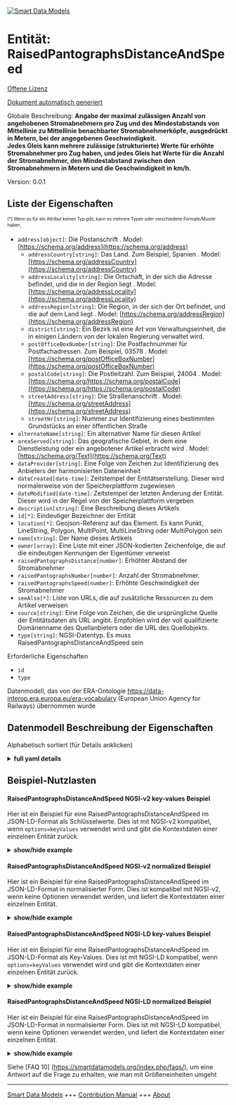 <!-- 10-Header -->
    
[![Smart Data Models](https://smartdatamodels.org/wp-content/uploads/2022/01/SmartDataModels_logo.png "Logo")](https://smartdatamodels.org)    

Entität: RaisedPantographsDistanceAndSpeed    
==========================================
<!-- /10-Header -->
    
<!-- 15-License -->
    

[Offene Lizenz](https://github.com/smart-data-models//dataModel.ERA/blob/master/RaisedPantographsDistanceAndSpeed/LICENSE.md)    

[Dokument automatisch generiert](https://docs.google.com/presentation/d/e/2PACX-1vTs-Ng5dIAwkg91oTTUdt8ua7woBXhPnwavZ0FxgR8BsAI_Ek3C5q97Nd94HS8KhP-r_quD4H0fgyt3/pub?start=false&loop=false&delayms=3000#slide=id.gb715ace035_0_60)    
<!-- /15-License -->
    
<!-- 20-Description -->
    

Globale Beschreibung: **Angabe der maximal zulässigen Anzahl von angehobenen Stromabnehmern pro Zug und des Mindestabstands von Mittellinie zu Mittellinie benachbarter Stromabnehmerköpfe, ausgedrückt in Metern, bei der angegebenen Geschwindigkeit.    
Jedes Gleis kann mehrere zulässige (strukturierte) Werte für erhöhte Stromabnehmer pro Zug haben, und jedes Gleis hat Werte für die Anzahl der Stromabnehmer, den Mindestabstand zwischen den Stromabnehmern in Metern und die Geschwindigkeit in km/h.**    

Version: 0.0.1    
<!-- /20-Description -->
    
<!-- 30-PropertiesList -->
    

## Liste der Eigenschaften    

<sup><sub>[*] Wenn es für ein Attribut keinen Typ gibt, kann es mehrere Typen oder verschiedene Formate/Muster haben</sub></sup>.    
- `address[object]`: Die Postanschrift  . Model: [https://schema.org/address](https://schema.org/address)
	- `addressCountry[string]`: Das Land. Zum Beispiel, Spanien  . Model: [https://schema.org/addressCountry](https://schema.org/addressCountry)    
	- `addressLocality[string]`: Die Ortschaft, in der sich die Adresse befindet, und die in der Region liegt  . Model: [https://schema.org/addressLocality](https://schema.org/addressLocality)    
	- `addressRegion[string]`: Die Region, in der sich der Ort befindet, und die auf dem Land liegt  . Model: [https://schema.org/addressRegion](https://schema.org/addressRegion)    
	- `district[string]`: Ein Bezirk ist eine Art von Verwaltungseinheit, die in einigen Ländern von der lokalen Regierung verwaltet wird.      
	- `postOfficeBoxNumber[string]`: Die Postfachnummer für Postfachadressen. Zum Beispiel, 03578  . Model: [https://schema.org/postOfficeBoxNumber](https://schema.org/postOfficeBoxNumber)    
	- `postalCode[string]`: Die Postleitzahl. Zum Beispiel, 24004  . Model: [https://schema.org/https://schema.org/postalCode](https://schema.org/https://schema.org/postalCode)    
	- `streetAddress[string]`: Die Straßenanschrift  . Model: [https://schema.org/streetAddress](https://schema.org/streetAddress)    
	- `streetNr[string]`: Nummer zur Identifizierung eines bestimmten Grundstücks an einer öffentlichen Straße      
- `alternateName[string]`: Ein alternativer Name für diesen Artikel  
- `areaServed[string]`: Das geografische Gebiet, in dem eine Dienstleistung oder ein angebotener Artikel erbracht wird  . Model: [https://schema.org/Text](https://schema.org/Text)
- `dataProvider[string]`: Eine Folge von Zeichen zur Identifizierung des Anbieters der harmonisierten Dateneinheit  
- `dateCreated[date-time]`: Zeitstempel der Entitätserstellung. Dieser wird normalerweise von der Speicherplattform zugewiesen  
- `dateModified[date-time]`: Zeitstempel der letzten Änderung der Entität. Dieser wird in der Regel von der Speicherplattform vergeben  
- `description[string]`: Eine Beschreibung dieses Artikels  
- `id[*]`: Eindeutiger Bezeichner der Entität  
- `location[*]`: Geojson-Referenz auf das Element. Es kann Punkt, LineString, Polygon, MultiPoint, MultiLineString oder MultiPolygon sein  
- `name[string]`: Der Name dieses Artikels  
- `owner[array]`: Eine Liste mit einer JSON-kodierten Zeichenfolge, die auf die eindeutigen Kennungen der Eigentümer verweist  
- `raisedPantographsDistance[number]`: Erhöhter Abstand der Stromabnehmer  
- `raisedPantographsNumber[number]`: Anzahl der Stromabnehmer.  
- `raisedPantographsSpeed[number]`: Erhöhte Geschwindigkeit der Stromabnehmer  
- `seeAlso[*]`: Liste von URLs, die auf zusätzliche Ressourcen zu dem Artikel verweisen  
- `source[string]`: Eine Folge von Zeichen, die die ursprüngliche Quelle der Entitätsdaten als URL angibt. Empfohlen wird der voll qualifizierte Domänenname des Quellanbieters oder die URL des Quellobjekts.  
- `type[string]`: NGSI-Datentyp. Es muss RaisedPantographsDistanceAndSpeed sein  
<!-- /30-PropertiesList -->
    
<!-- 35-RequiredProperties -->
    

Erforderliche Eigenschaften    
- `id`  
- `type`  
<!-- /35-RequiredProperties -->
    
<!-- 40-RequiredProperties -->
    

Datenmodell, das von der ERA-Ontologie https://data-interop.era.europa.eu/era-vocabulary (European Union Agency for Railways) übernommen wurde    
<!-- /40-RequiredProperties -->
    
<!-- 50-DataModelHeader -->
    

## Datenmodell Beschreibung der Eigenschaften    

Alphabetisch sortiert (für Details anklicken)    
<!-- /50-DataModelHeader -->
    
<!-- 60-ModelYaml -->
    
<details><summary><strong>full yaml details</strong></summary>      

```yaml    
RaisedPantographsDistanceAndSpeed:      
  description: |-      
    Indication of maximum number of raised pantographs per train allowed and minimum spacing centre line to centre line of adjacent pantograph heads, expressed in metres, at the given speed.      
    Each track can have several raised pantographs per train allowed (structured) values, and each one has values for number of pantographs, minimum distance between pantographs, in metres, and speed considered in km/h.      
  properties:      
    address:      
      description: The mailing address      
      properties:      
        addressCountry:      
          description: 'The country. For example, Spain'      
          type: string      
          x-ngsi:      
            model: https://schema.org/addressCountry      
            type: Property      
        addressLocality:      
          description: 'The locality in which the street address is, and which is in the region'      
          type: string      
          x-ngsi:      
            model: https://schema.org/addressLocality      
            type: Property      
        addressRegion:      
          description: 'The region in which the locality is, and which is in the country'      
          type: string      
          x-ngsi:      
            model: https://schema.org/addressRegion      
            type: Property      
        district:      
          description: 'A district is a type of administrative division that, in some countries, is managed by the local government'      
          type: string      
          x-ngsi:      
            type: Property      
        postOfficeBoxNumber:      
          description: 'The post office box number for PO box addresses. For example, 03578'      
          type: string      
          x-ngsi:      
            model: https://schema.org/postOfficeBoxNumber      
            type: Property      
        postalCode:      
          description: 'The postal code. For example, 24004'      
          type: string      
          x-ngsi:      
            model: https://schema.org/https://schema.org/postalCode      
            type: Property      
        streetAddress:      
          description: The street address      
          type: string      
          x-ngsi:      
            model: https://schema.org/streetAddress      
            type: Property      
        streetNr:      
          description: Number identifying a specific property on a public street      
          type: string      
          x-ngsi:      
            type: Property      
      type: object      
      x-ngsi:      
        model: https://schema.org/address      
        type: Property      
    alternateName:      
      description: An alternative name for this item      
      type: string      
      x-ngsi:      
        type: Property      
    areaServed:      
      description: The geographic area where a service or offered item is provided      
      type: string      
      x-ngsi:      
        model: https://schema.org/Text      
        type: Property      
    dataProvider:      
      description: A sequence of characters identifying the provider of the harmonised data entity      
      type: string      
      x-ngsi:      
        type: Property      
    dateCreated:      
      description: Entity creation timestamp. This will usually be allocated by the storage platform      
      format: date-time      
      type: string      
      x-ngsi:      
        type: Property      
    dateModified:      
      description: Timestamp of the last modification of the entity. This will usually be allocated by the storage platform      
      format: date-time      
      type: string      
      x-ngsi:      
        type: Property      
    description:      
      description: A description of this item      
      type: string      
      x-ngsi:      
        type: Property      
    id:      
      anyOf:      
        - description: Identifier format of any NGSI entity      
          maxLength: 256      
          minLength: 1      
          pattern: ^[\w\-\.\{\}\$\+\*\[\]`|~^@!,:\\]+$      
          type: string      
          x-ngsi:      
            type: Property      
        - description: Identifier format of any NGSI entity      
          format: uri      
          type: string      
          x-ngsi:      
            type: Property      
      description: Unique identifier of the entity      
      x-ngsi:      
        type: Property      
    location:      
      description: 'Geojson reference to the item. It can be Point, LineString, Polygon, MultiPoint, MultiLineString or MultiPolygon'      
      oneOf:      
        - description: Geojson reference to the item. Point      
          properties:      
            bbox:      
              items:      
                type: number      
              minItems: 4      
              type: array      
            coordinates:      
              items:      
                type: number      
              minItems: 2      
              type: array      
            type:      
              enum:      
                - Point      
              type: string      
          required:      
            - type      
            - coordinates      
          title: GeoJSON Point      
          type: object      
          x-ngsi:      
            type: GeoProperty      
        - description: Geojson reference to the item. LineString      
          properties:      
            bbox:      
              items:      
                type: number      
              minItems: 4      
              type: array      
            coordinates:      
              items:      
                items:      
                  type: number      
                minItems: 2      
                type: array      
              minItems: 2      
              type: array      
            type:      
              enum:      
                - LineString      
              type: string      
          required:      
            - type      
            - coordinates      
          title: GeoJSON LineString      
          type: object      
          x-ngsi:      
            type: GeoProperty      
        - description: Geojson reference to the item. Polygon      
          properties:      
            bbox:      
              items:      
                type: number      
              minItems: 4      
              type: array      
            coordinates:      
              items:      
                items:      
                  items:      
                    type: number      
                  minItems: 2      
                  type: array      
                minItems: 4      
                type: array      
              type: array      
            type:      
              enum:      
                - Polygon      
              type: string      
          required:      
            - type      
            - coordinates      
          title: GeoJSON Polygon      
          type: object      
          x-ngsi:      
            type: GeoProperty      
        - description: Geojson reference to the item. MultiPoint      
          properties:      
            bbox:      
              items:      
                type: number      
              minItems: 4      
              type: array      
            coordinates:      
              items:      
                items:      
                  type: number      
                minItems: 2      
                type: array      
              type: array      
            type:      
              enum:      
                - MultiPoint      
              type: string      
          required:      
            - type      
            - coordinates      
          title: GeoJSON MultiPoint      
          type: object      
          x-ngsi:      
            type: GeoProperty      
        - description: Geojson reference to the item. MultiLineString      
          properties:      
            bbox:      
              items:      
                type: number      
              minItems: 4      
              type: array      
            coordinates:      
              items:      
                items:      
                  items:      
                    type: number      
                  minItems: 2      
                  type: array      
                minItems: 2      
                type: array      
              type: array      
            type:      
              enum:      
                - MultiLineString      
              type: string      
          required:      
            - type      
            - coordinates      
          title: GeoJSON MultiLineString      
          type: object      
          x-ngsi:      
            type: GeoProperty      
        - description: Geojson reference to the item. MultiLineString      
          properties:      
            bbox:      
              items:      
                type: number      
              minItems: 4      
              type: array      
            coordinates:      
              items:      
                items:      
                  items:      
                    items:      
                      type: number      
                    minItems: 2      
                    type: array      
                  minItems: 4      
                  type: array      
                type: array      
              type: array      
            type:      
              enum:      
                - MultiPolygon      
              type: string      
          required:      
            - type      
            - coordinates      
          title: GeoJSON MultiPolygon      
          type: object      
          x-ngsi:      
            type: GeoProperty      
      x-ngsi:      
        type: GeoProperty      
    name:      
      description: The name of this item      
      type: string      
      x-ngsi:      
        type: Property      
    owner:      
      description: A List containing a JSON encoded sequence of characters referencing the unique Ids of the owner(s)      
      items:      
        anyOf:      
          - description: Identifier format of any NGSI entity      
            maxLength: 256      
            minLength: 1      
            pattern: ^[\w\-\.\{\}\$\+\*\[\]`|~^@!,:\\]+$      
            type: string      
            x-ngsi:      
              type: Property      
          - description: Identifier format of any NGSI entity      
            format: uri      
            type: string      
            x-ngsi:      
              type: Property      
        description: Unique identifier of the entity      
        x-ngsi:      
          type: Property      
      type: array      
      x-ngsi:      
        type: Property      
    raisedPantographsDistance:      
      description: Raised pantographs distance      
      type: number      
      x-ngsi:      
        type: Property      
    raisedPantographsNumber:      
      description: Number of pantographs.      
      type: number      
      x-ngsi:      
        type: Property      
    raisedPantographsSpeed:      
      description: Raised pantographs speed      
      type: number      
      x-ngsi:      
        type: Property      
    seeAlso:      
      description: list of uri pointing to additional resources about the item      
      oneOf:      
        - items:      
            format: uri      
            type: string      
          minItems: 1      
          type: array      
        - format: uri      
          type: string      
      x-ngsi:      
        type: Property      
    source:      
      description: 'A sequence of characters giving the original source of the entity data as a URL. Recommended to be the fully qualified domain name of the source provider, or the URL to the source object'      
      type: string      
      x-ngsi:      
        type: Property      
    type:      
      description: NGSI data type. It has to be RaisedPantographsDistanceAndSpeed      
      enum:      
        - RaisedPantographsDistanceAndSpeed      
      type: string      
      x-ngsi:      
        type: Property      
  required:      
    - id      
    - type      
  type: object      
  x-derived-from: http://data.europa.eu/949/RaisedPantographsDistanceAndSpeed      
  x-disclaimer: 'Redistribution and use in source and binary forms, with or without modification, are permitted  provided that the license conditions are met. Copyleft (c) 2023 Contributors to Smart Data Models Program'      
  x-license-url: https://github.com/smart-data-models/dataModel.ERA/blob/master/RaisedPantographsDistanceAndSpeed/LICENSE.md      
  x-model-schema: https://smart-data-models.github.io/dataModel.ERA/Certificate/schema.json      
  x-model-tags: 'ERA vocabulary, railway, train'      
  x-version: 0.0.1      
```    
</details>      
<!-- /60-ModelYaml -->
    
<!-- 70-MiddleNotes -->
    
<!-- /70-MiddleNotes -->
    
<!-- 80-Examples -->
    

## Beispiel-Nutzlasten    

#### RaisedPantographsDistanceAndSpeed NGSI-v2 key-values Beispiel    

Hier ist ein Beispiel für eine RaisedPantographsDistanceAndSpeed im JSON-LD-Format als Schlüsselwerte. Dies ist mit NGSI-v2 kompatibel, wenn `options=keyValues` verwendet wird und gibt die Kontextdaten einer einzelnen Entität zurück.    
<details><summary><strong>show/hide example</strong></summary>      

```json  

{  
  "id": "urn:ngsi-ld:RaisedPantographsDistanceAndSpeed:id:XXHA:11264005",  
  "dateCreated": "2016-10-01T23:32:51Z",  
  "dateModified": "1994-01-08T16:04:55Z",  
  "source": "Design summer official cost wait travel white. Thus down magazine. Risk enjoy open view indicate daughter environment.",  
  "name": "His husband act type factor. Later pattern suggest leave. Safe rate result make still include moment. Economy like style Congress enter.",  
  "alternateName": "Describe other scene standard citizen. Exist letter down ready TV phon",  
  "description": "Meet none consider however west line read pretty. Something tell however imagine the discuss. Such whose fund morning.",  
  "dataProvider": "Song minute like table knowledge state. Notice line never support stop.",  
  "owner": [  
    "urn:ngsi-ld:RaisedPantographsDistanceAndSpeed:items:CPQC:54321719",  
    "urn:ngsi-ld:RaisedPantographsDistanceAndSpeed:items:CNAZ:75020813"  
  ],  
  "seeAlso": [  
    "urn:ngsi-ld:RaisedPantographsDistanceAndSpeed:items:SWTZ:53232778"  
  ],  
  "location": {  
    "type": "Point",  
    "coordinates": [  
      52.853707,  
      -40.868675  
    ]  
  },  
  "address": {  
    "streetAddress": "Special son three figure cost mili",  
    "addressLocality": "Myself character lot apply. Course remember market moment face boy purpose. ",  
    "addressRegion": "Air bar step cover at front. Interest result reality Mrs foot have mouth. Open thousand wo",  
    "addressCountry": "Consumer include little. Seem ",  
    "postalCode": "Out everything senior. Out staff",  
    "postOfficeBoxNumber": "Official foreign month shake bring service see. One everything military store instead assume memory. Build entire one man ground.",  
    "streetNr": "",  
    "district": "Worker expect realize above. I differenc"  
  },  
  "areaServed": "Table must who. Grow in ",  
  "type": "RaisedPantographsDistanceAndSpeed",  
  "raisedPantographsDistance": 864,  
  "raisedPantographsNumber": 864,  
  "raisedPantographsSpeed": 864
}  
```  
</details>    

#### RaisedPantographsDistanceAndSpeed NGSI-v2 normalized Beispiel    

Hier ist ein Beispiel für eine RaisedPantographsDistanceAndSpeed im JSON-LD-Format in normalisierter Form. Dies ist kompatibel mit NGSI-v2, wenn keine Optionen verwendet werden, und liefert die Kontextdaten einer einzelnen Entität.    
<details><summary><strong>show/hide example</strong></summary>      

```json  

{  
  "id": "urn:ngsi-ld:RaisedPantographsDistanceAndSpeed:id:XXHA:11264005",  
  "dateCreated": {  
    "type": "DateTime",  
    "value": "2016-10-01T23:32:51Z"  
  },  
  "dateModified": {  
    "type": "DateTime",  
    "value": "1994-01-08T16:04:55Z"  
  },  
  "source": {  
    "type": "Text",  
    "value": "Design summer official cost wait travel white. Thus down magazine. Risk enjoy open view indicate daughter environment."  
  },  
  "name": {  
    "type": "Text",  
    "value": "His husband act type factor. Later pattern suggest leave. Safe rate result make still include moment. Economy like style Congress enter."  
  },  
  "alternateName": {  
    "type": "Text",  
    "value": "Describe other scene standard citizen. Exist letter down ready TV phon"  
  },  
  "description": {  
    "type": "Text",  
    "value": "Meet none consider however west line read pretty. Something tell however imagine the discuss. Such whose fund morning."  
  },  
  "dataProvider": {  
    "type": "Text",  
    "value": "Song minute like table knowledge state. Notice line never support stop."  
  },  
  "owner": {  
    "type": "StructuredValue",  
    "value": [  
      "urn:ngsi-ld:RaisedPantographsDistanceAndSpeed:items:CPQC:54321719",  
      "urn:ngsi-ld:RaisedPantographsDistanceAndSpeed:items:CNAZ:75020813"  
    ]  
  },  
  "seeAlso": {  
    "type": "StructuredValue",  
    "value": [  
      "urn:ngsi-ld:RaisedPantographsDistanceAndSpeed:items:SWTZ:53232778"  
    ]  
  },  
  "location": {  
    "type": "geo:json",  
    "value": {  
      "type": "Point",  
      "coordinates": [  
        52.853707,  
        -40.868675  
      ]  
    }  
  },  
  "address": {  
    "type": "StructuredValue",  
    "value": {  
      "streetAddress": "Special son three figure cost mili",  
      "addressLocality": "Myself character lot apply. Course remember market moment face boy purpose. ",  
      "addressRegion": "Air bar step cover at front. Interest result reality Mrs foot have mouth. Open thousand wo",  
      "addressCountry": "Consumer include little. Seem ",  
      "postalCode": "Out everything senior. Out staff",  
      "postOfficeBoxNumber": "Official foreign month shake bring service see. One everything military store instead assume memory. Build entire one man ground.",  
      "streetNr": "",  
      "district": "Worker expect realize above. I differenc"  
    }  
  },  
  "areaServed": {  
    "type": "Text",  
    "value": "Table must who. Grow in "  
  },  
  "type": "RaisedPantographsDistanceAndSpeed",  
  "raisedPantographsDistance": {  
    "type": "Number",  
    "value": 864  
  },  
  "raisedPantographsNumber": {  
    "type": "Number",  
    "value": 864  
  },  
  "raisedPantographsSpeed": {  
    "type": "Number",  
    "value": 864  
  }  
}  
```  
</details>    

#### RaisedPantographsDistanceAndSpeed NGSI-LD key-values Beispiel    

Hier ist ein Beispiel für eine RaisedPantographsDistanceAndSpeed im JSON-LD-Format als Key-Values. Dies ist mit NGSI-LD kompatibel, wenn `options=keyValues` verwendet wird und gibt die Kontextdaten einer einzelnen Entität zurück.    
<details><summary><strong>show/hide example</strong></summary>      

```json  

{  
  "id": "urn:ngsi-ld:RaisedPantographsDistanceAndSpeed:id:XXHA:11264005",  
  "dateCreated": "2016-10-01T23:32:51Z",  
  "dateModified": "1994-01-08T16:04:55Z",  
  "source": "Design summer official cost wait travel white. Thus down magazine. Risk enjoy open view indicate daughter environment.",  
  "name": "His husband act type factor. Later pattern suggest leave. Safe rate result make still include moment. Economy like style Congress enter.",  
  "alternateName": "Describe other scene standard citizen. Exist letter down ready TV phon",  
  "description": "Meet none consider however west line read pretty. Something tell however imagine the discuss. Such whose fund morning.",  
  "dataProvider": "Song minute like table knowledge state. Notice line never support stop.",  
  "owner": [  
    "urn:ngsi-ld:RaisedPantographsDistanceAndSpeed:items:CPQC:54321719",  
    "urn:ngsi-ld:RaisedPantographsDistanceAndSpeed:items:CNAZ:75020813"  
  ],  
  "seeAlso": [  
    "urn:ngsi-ld:RaisedPantographsDistanceAndSpeed:items:SWTZ:53232778"  
  ],  
  "location": {  
    "type": "Point",  
    "coordinates": [  
      52.853707,  
      -40.868675  
    ]  
  },  
  "address": {  
    "streetAddress": "Special son three figure cost mili",  
    "addressLocality": "Myself character lot apply. Course remember market moment face boy purpose. ",  
    "addressRegion": "Air bar step cover at front. Interest result reality Mrs foot have mouth. Open thousand wo",  
    "addressCountry": "Consumer include little. Seem ",  
    "postalCode": "Out everything senior. Out staff",  
    "postOfficeBoxNumber": "Official foreign month shake bring service see. One everything military store instead assume memory. Build entire one man ground.",  
    "streetNr": "",  
    "district": "Worker expect realize above. I differenc"  
  },  
  "areaServed": "Table must who. Grow in ",  
  "type": "RaisedPantographsDistanceAndSpeed",  
  "raisedPantographsDistance": 864,  
  "raisedPantographsNumber": 864,  
  "raisedPantographsSpeed": 864,  
  "@context": [  
    "https://raw.githubusercontent.com/smart-data-models/dataModel.ERA/master/context.jsonld"  
  ]  
}  
```  
</details>    

#### RaisedPantographsDistanceAndSpeed NGSI-LD normalized Beispiel    

Hier ist ein Beispiel für eine RaisedPantographsDistanceAndSpeed im JSON-LD-Format in normalisierter Form. Dies ist mit NGSI-LD kompatibel, wenn keine Optionen verwendet werden, und liefert die Kontextdaten einer einzelnen Entität.    
<details><summary><strong>show/hide example</strong></summary>      

```json  

{  
  "id": "urn:ngsi-ld:RaisedPantographsDistanceAndSpeed:id:NRAH:81561263",  
  "dateCreated": {  
    "type": "Property",  
    "value": {  
      "@type": "DateTime",  
      "@value": "1971-11-20T03:14:14Z"  
    }  
  },  
  "dateModified": {  
    "type": "Property",  
    "value": {  
      "@type": "DateTime",  
      "@value": "1970-10-03T20:50:52Z"  
    }  
  },  
  "source": {  
    "type": "Property",  
    "value": "War game help give"  
  },  
  "name": {  
    "type": "Property",  
    "value": "Watch within challenge safe. Raise available seem compare body early. None face safe term before environment drop"  
  },  
  "alternateName": {  
    "type": "Property",  
    "value": "Court I loo"  
  },  
  "description": {  
    "type": "Property",  
    "value": "Them site whole should play generation question. Significant on teach of none."  
  },  
  "dataProvider": {  
    "type": "Property",  
    "value": "Bag care religious possible source media team. Skill politics blue yes according."  
  },  
  "owner": {  
    "type": "Property",  
    "value": [  
      "urn:ngsi-ld:RaisedPantographsDistanceAndSpeed:items:DKUU:20419467",  
      "urn:ngsi-ld:RaisedPantographsDistanceAndSpeed:items:BFPP:72232537"  
    ]  
  },  
  "seeAlso": {  
    "type": "Property",  
    "value": [  
      "urn:ngsi-ld:RaisedPantographsDistanceAndSpeed:items:XVYI:24654995"  
    ]  
  },  
  "location": {  
    "type": "Property",  
    "value": {  
      "type": "Point",  
      "coordinates": [  
        33.252656,  
        109.596554  
      ]  
    }  
  },  
  "address": {  
    "type": "Property",  
    "value": {  
      "streetAddress": "Break seem system real part become pay. Sense baby total care investment. Figure break likely behavior talk morning estab",  
      "addressLocality": "Quite himself drive trouble pay they guy. History role mome",  
      "addressRegion": "Cut seem painting race.",  
      "addressCountry": "Room whose forget soldier evidence air. Memory artist real western myse",  
      "postalCode": "Glass artist leg modern. Republican reflect hot skill democratic speak.",  
      "postOfficeBoxNumber": "Serious art magazine morning serious histor",  
      "streetNr": "Small w",  
      "district": "Remain environment performance campaign. Test traditional want call. Building forget argue suggest."  
    }  
  },  
  "areaServed": {  
    "type": "Property",  
    "value": "Forward gun require "  
  },  
  "type": "RaisedPantographsDistanceAndSpeed",  
  "raisedPantographsDistance": {  
    "type": "Property",  
    "value": 131  
  },  
  "raisedPantographsNumber": {  
    "type": "Property",  
    "value": 478  
  },  
  "raisedPantographsSpeed": {  
    "type": "Property",  
    "value": 219  
  },  
  "@context": [  
    "https://raw.githubusercontent.com/smart-data-models/dataModel.ERA/master/context.jsonld"  
  ]  
}  
```  
</details><!-- /80-Examples -->
    
<!-- 90-FooterNotes -->
    
<!-- /90-FooterNotes -->
    
<!-- 95-Units -->
    

Siehe [FAQ 10] (https://smartdatamodels.org/index.php/faqs/), um eine Antwort auf die Frage zu erhalten, wie man mit Größeneinheiten umgeht    
<!-- /95-Units -->
    
<!-- 97-LastFooter -->
    
---    

[Smart Data Models](https://smartdatamodels.org) +++ [Contribution Manual](https://bit.ly/contribution_manual) +++ [About](https://bit.ly/Introduction_SDM)<!-- /97-LastFooter -->
    
